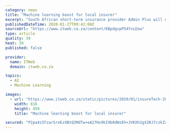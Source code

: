 ```yaml
---
category: news
title: "Machine learning boost for local insurer"
excerpt: "South African short-term insurance provider Admin Plus will now be able to tap into HYLA Mobile’s machine learning (ML) technology to determine whether a mobile device is functional and free of screen damage prior to insuring it. The US-based HYLA Mobile, which provides lifecycle management and diagnostic solutions for pre-owned smartphones ..."
publishedDateTime: 2020-01-27T09:42:00Z
sourceUrl: "https://www.itweb.co.za/content/KBpdgvpP54YvLEew"
type: article
quality: 39
heat: 39
published: false

provider:
  name: ITWeb
  domain: itweb.co.za

topics:
  - AI
  - Machine Learning

images:
  - url: "https://www.itweb.co.za/static/pictures/2020/01/insureTech-2020.jpg"
    width: 816
    height: 459
    title: "Machine learning boost for local insurer"

secured: "P2pa4zIFzarSreEzXBtQ3MdTw+eA27Hs9kI9b0dWsEh+JVKXh2gX2RJ7czkZakuS/arFMNgp75t2K3pw47ovul0Snt7817wONyWmg2CUTJifJezh+FWYVRVF1pyVZB137JcMii53QEQWoV6/JcBQHL8KI9hzPARFd7+yl/khhI5HjbkmX8ju5cYAJhbMb204KRoxIrr3As3C5ubq94wx4qGSty7BjB0v56sfXtl5twVSqlg9/huQS2S98AkD0e0gybK18eN6zQLNBHgmwx71J/L/X/gvJe9vTJiZrfK/9DKbnJVyyMqq3Ur+iIduagkAmR/9m8ONiz0zi11qSAadxROQFUw8taPlNLv21DNeU5bB28WGITvi11ajocA50tj1j2JaQEecJ27V+PRBbFjG0GZeVVwEXEp72GI4WsiZl6EvO3g3BiI4oDnE4tpEH6j6w3+WaKwOrK8hJiUWDOKV33/Rt2g/EhMQDnbRMrpYN7c=;VRdinY7MeRWbjod8HQ7L1Q=="
---
```


